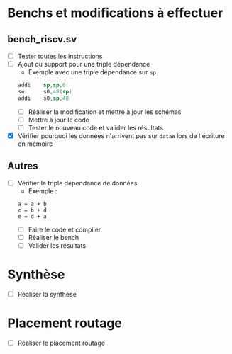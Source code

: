 # Benchs et modifications à effectuer
## bench_riscv.sv
- [ ]  Tester toutes les instructions
- [ ]  Ajout du support pour une triple dépendance
    - Exemple avec une triple dépendance sur `sp`
    ```asm
    addi    sp,sp,0
    sw      s0,48(sp)
    addi    s0,sp,48
    ```
    - [ ]  Réaliser la modification et mettre à jour les schémas
    - [ ]  Mettre à jour le code
    - [ ]  Tester le nouveau code et valider les résultats
- [x]  Vérifier pourquoi les données n'arrivent pas sur `dataW` lors de l'écriture en mémoire

## Autres
- [ ]  Vérifier la triple dépendance de données
    - Exemple :
    ```
    a = a + b
    c = b + d
    e = d + a
    ```
    - [ ]  Faire le code et compiler
    - [ ]  Réaliser le bench
    - [ ]  Valider les résultats

# Synthèse
- [ ]  Réaliser la synthèse

# Placement routage
- [ ]  Réaliser le placement routage